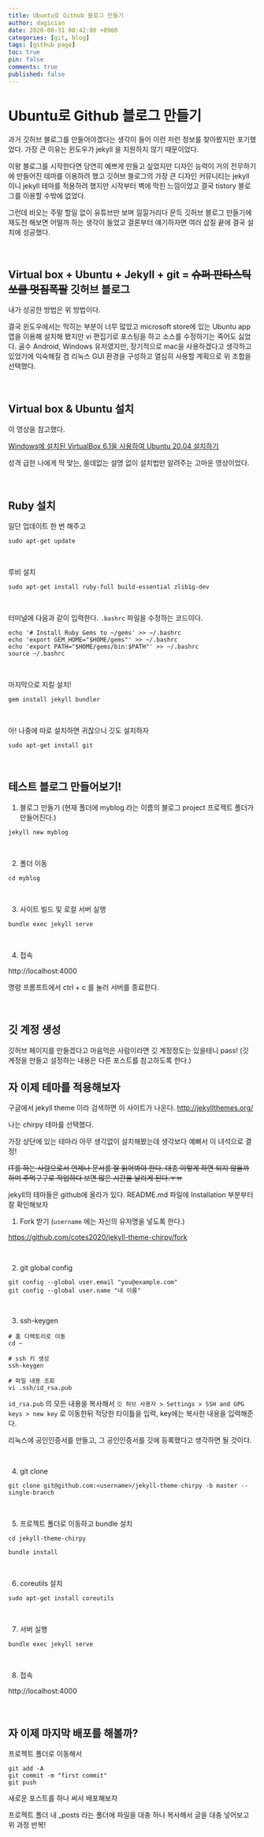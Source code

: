 ```yaml
---
title: Ubuntu로 Github 블로그 만들기
author: dagician
date: 2020-08-31 00:42:00 +0900
categories: [git, blog]
tags: [github page]
toc: true
pin: false
comments: true
published: false
---
```


# Ubuntu로 Github 블로그 만들기

과거 깃허브 블로그를 만들어야겠다는 생각이 들어 이런 저런 정보를 찾아봤지만 포기했었다.  가장 큰 이유는 윈도우가 jekyll 을 지원하지 않기 때문이었다.  

이왕 블로그를 시작한다면 당연히 예쁘게 만들고 싶었지만 디자인 능력이 거의 전무하기에 만들어진 테마를 이용하려 했고 깃허브 블로그의 가장 큰 디자인 커뮤니티는 jekyll 이니 jekyll 테마를 적용하려 했지만 시작부터 벽에 막힌 느낌이었고 결국 tistory 블로그를 이용할 수밖에 없었다.

그런데 비오는 주말 할일 없이 유튜브만 보며 낄낄거리다 문득 깃허브 블로그 만들기에 재도전 해보면 어떨까 하는 생각이 들었고 결론부터 얘기하자면 여러 삽질 끝에 결국 설치에 성공했다.

<br>

## Virtual box + Ubuntu + Jekyll + git = ~~슈퍼 판타스틱 쏘쿨 멋짐폭팔~~ 깃허브 블로그

내가 성공한 방법은 위 방법이다.

결국 윈도우에서는 막히는 부분이 너무 많았고 microsoft store에 있는 Ubuntu app 앱을 이용해 설치해 봤지만 vi 편집기로 포스팅을 하고 소스를 수정하기는 죽어도 싫었다.  골수 Android, Windows 유저였지만, 장기적으로 mac을 사용하겠다고 생각하고 있었기에 익숙해질 겸 리눅스 GUI 환경을 구성하고 열심히 사용할 계획으로 위 조합을 선택했다.

<br>

## Virtual box & Ubuntu 설치

이 영상을 참고했다.

[Windows에 설치된 VirtualBox 6.1을 사용하여 Ubuntu 20.04 설치하기](https://www.youtube.com/watch?v=gj1sU2Qs9y4)

성격 급한 나에게 딱 맞는, 쓸데없는 설명 없이 설치법만 알려주는 고마운 영상이었다.


<br>

## Ruby 설치

일단 업데이트 한 번 해주고

```
sudo apt-get update
```

<br>


루비 설치

```
sudo apt-get install ruby-full build-essential zlib1g-dev
```

<br>


터미널에 다음과 같이 입력한다. `.bashrc` 파일을 수정하는 코드이다.

```
echo '# Install Ruby Gems to ~/gems' >> ~/.bashrc
echo 'export GEM_HOME="$HOME/gems"' >> ~/.bashrc
echo 'export PATH="$HOME/gems/bin:$PATH"' >> ~/.bashrc
source ~/.bashrc
```

<br>

마지막으로 지킬 설치!

```
gem install jekyll bundler
```

<br>

아! 나중에 따로 설치하면 귀찮으니 깃도 설치하자

```
sudo apt-get install git
```

<br>

## 테스트 블로그 만들어보기!

1. 블로그 만들기 (현재 폴더에 myblog 라는 이름의 블로그 project 프로젝트 폴더가 만들어진다.)

```
jekyll new myblog
```

<br>

2. 폴더 이동

```
cd myblog
```

<br>

3. 사이트 빌드 및 로컬 서버 실행

```
bundle exec jekyll serve
```

<br>

4. 접속

http://localhost:4000

명령 프롬프트에서 ctrl + c 를 눌러 서버를 종료한다.

<br>

## 깃 계정 생성

깃허브 페이지를 만들겠다고 마음먹은 사람이라면 깃 계정정도는 있을테니 pass!
(깃 계정을 만들고 설정하는 내용은 다른 포스트를 참고하도록 한다.)

## 자 이제 테마를 적용해보자

구글에서 jekyll theme 이라 검색하면 이 사이트가 나온다.
http://jekyllthemes.org/


나는 chirpy 테마를 선택했다.

가장 상단에 있는 테마라 아무 생각없이 설치해봤는데 생각보다 예뻐서 이 녀석으로 결정!


~~IT를 하는 사람으로서 언제나 문서를 잘 읽어봐야 한다. 대충 이렇게 하면 되지 않을까 하며 주먹구구로 작업하다 보면 많은 시간을 날리게 된다.ㅜㅠ~~

jekyll의 테마들은 github에 올라가 있다. README.md 파일에 Installation 부분부터 잘 확인해보자

1. Fork 받기 (`username` 에는 자신의 유저명을 넣도록 한다.)

https://github.com/cotes2020/jekyll-theme-chirpy/fork

<br>

2. git global config

```
git config --global user.email "you@example.com"
git config --global user.name "내 이름"
```

<br>

3. ssh-keygen

```
# 홈 디렉토리로 이동
cd ~

# ssh 키 생성
ssh-keygen

# 파일 내용 조회
vi .ssh/id_rsa.pub
```
`id_rsa.pub` 의 모든 내용을 복사해서 `깃 허브 사용자 > Settings > SSH and GPG keys > new key` 로 이동한뒤 적당한 타이틀을 입력, key에는 복사한 내용을 입력해준다.

리눅스에 공인인증서를 만들고, 그 공인인증서를 깃에 등록했다고 생각하면 될 것이다.

<br>

4. git clone

```
git clone git@github.com:<username>/jekyll-theme-chirpy -b master --single-branch
```

<br>

5. 프로젝트 폴더로 이동하고 bundle 설치

```
cd jekyll-theme-chirpy

bundle install
```

<br>

6. coreutils 설치

```
sudo apt-get install coreutils
```

<br>

7. 서버 실행

```
bundle exec jekyll serve
```

<br>

8. 접속

http://localhost:4000

<br>

## 자 이제 마지막 배포를 해볼까?

프로젝트 폴더로 이동해서

```
git add -A
git commit -m "first commit"
git push
```

새로운 포스트를 하나 써서 배포해보자

프로젝트 폴더 내 _posts 라는 폴더에 파일을 대충 하나 복사해서 글을 대충 넣어보고 위 과정 반복!


